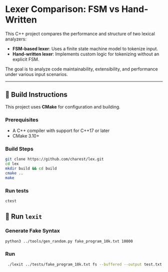 # Lexer Comparison: FSM vs Hand-Written

This C++ project compares the performance and structure of two lexical analyzers:

- **FSM-based lexer**: Uses a finite state machine model to tokenize input.
- **Hand-written lexer**: Implements custom logic for tokenizing without an explicit FSM.

The goal is to analyze code maintainability, extensibility, and performance under various input scenarios.

---

## 🔧 Build Instructions

This project uses **CMake** for configuration and building.

### Prerequisites

- A C++ compiler with support for C++17 or later
- CMake 3.10+

### Build Steps

```bash
git clone https://github.com/charest/lex.git
cd lex
mkdir build && cd build
cmake ..
make
```

### Run tests
```bash
ctest
```

## 🏃 Run ```lexit```

### Generate Fake Syntax
```bash
python3 ../tools/gen_random.py fake_program_10k.txt 10000
```

### Run
```bash
 ./lexit ../tests/fake_program_10k.txt fs --buffered --output test.txt
```
